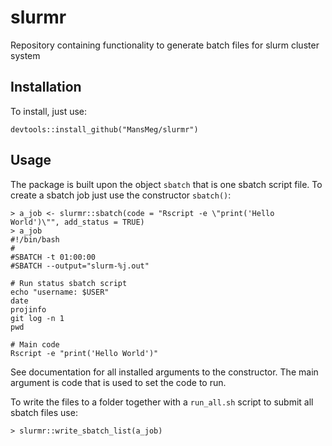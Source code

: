 # slurmr
Repository containing functionality to generate batch files for slurm cluster system

## Installation

To install, just use:
```
devtools::install_github("MansMeg/slurmr")
```

## Usage

The package is built upon the object `sbatch` that is one sbatch script file. To create a sbatch job just use the constructor `sbatch()`:

```
> a_job <- slurmr::sbatch(code = "Rscript -e \"print('Hello World')\"", add_status = TRUE)
> a_job
#!/bin/bash 
# 
#SBATCH -t 01:00:00 
#SBATCH --output="slurm-%j.out" 

# Run status sbatch script  
echo "username: $USER" 
date 
projinfo 
git log -n 1 
pwd 

# Main code 
Rscript -e "print('Hello World')"
```

See documentation for all installed arguments to the constructor. The main argument is code that is used to set the code to run.

To write the files to a folder together with a `run_all.sh` script to submit all sbatch files use: 

```
> slurmr::write_sbatch_list(a_job)
```

